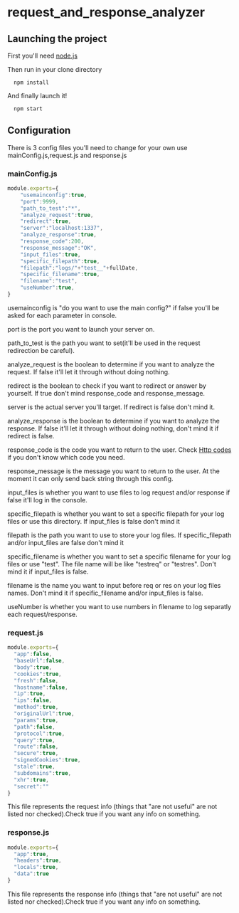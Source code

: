 # request_and_response_analyzer

## Launching the project
First you'll need [node.js](https://nodejs.org/en/)

Then run in your clone directory

``` BatchFile
  npm install
```

And finally launch it!
``` BatchFile
  npm start
```

## Configuration

There is 3 config files you'll need to change for your own use mainConfig.js,request.js and response.js

### mainConfig.js
``` Javascript
module.exports={
    "usemainconfig":true,
    "port":9999,
    "path_to_test":"*",
    "analyze_request":true,
    "redirect":true,
    "server":"localhost:1337",
    "analyze_response":true,
    "response_code":200,
    "response_message":"OK",
    "input_files":true,
    "specific_filepath":true,
    "filepath":"logs/"+"test__"+fullDate,
    "specific_filename":true,
    "filename":"test",
    "useNumber":true,
}
```
  usemainconfig is "do you want to use the main config?" if false you'll be asked for each parameter in console.
  
  port is the port you want to launch your server on.
  
  path_to_test is the path you want to set(it'll be used in the request redirection be careful).
  
  analyze_request is the boolean to determine if you want to analyze the request. If false it'll let it through without doing nothing.
  
  redirect is the boolean to check if you want to redirect or answer by yourself. If true don't mind response_code and response_message.
  
  server is the actual server you'll target. If redirect is false don't mind it.
  
  analyze_response is the boolean to determine if you want to analyze the response. If false it'll let it through without doing nothing,
  don't mind it if redirect is false.
  
  response_code is the code you want to return to the user. Check [Http codes](https://fr.wikipedia.org/wiki/Liste_des_codes_HTTP) if you don't know which code you need.
  
  response_message is the message you want to return to the user. At the moment it can only send back string through this config.
  
  input_files is whether you want to use files to log request and/or response if false it'll log in the console.
  
  specific_filepath is whether you want to set a specific filepath for your log files or use this directory. If input_files is false don't mind it
  
  filepath is the path you want to use to store your log files. If specific_filepath and/or input_files are false don't mind it
  
  specific_filename is whether you want to set a specific filename for your log files or use "test". The file name will be like "testreq" or "testres".
  Don't mind it if input_files is false.
  
  filename is the name you want to input before req or res on your log files names. Don't mind it if specific_filename and/or input_files is false.
  
  useNumber is whether you want to use numbers in filename to log separatly each request/response.
  
  ### request.js
  ``` Javascript
  module.exports={
    "app":false,
    "baseUrl":false,
    "body":true,
    "cookies":true,
    "fresh":false,
    "hostname":false,
    "ip":true,
    "ips":false,
    "method":true,
    "originalUrl":true,
    "params":true,
    "path":false,
    "protocol":true,
    "query":true,
    "route":false,
    "secure":true,
    "signedCookies":true,
    "stale":true,
    "subdomains":true,
    "xhr":true,
    "secret":""
}
  ```
  This file represents the request info (things that "are not useful" are not listed nor checked).Check true if you want any info on something.
  
  ### response.js
  ``` Javascript
  module.exports={
    "app":true,
    "headers":true,
    "locals":true,
    "data":true
}
```
  This file represents the response info (things that "are not useful" are not listed nor checked).Check true if you want any info on something.
